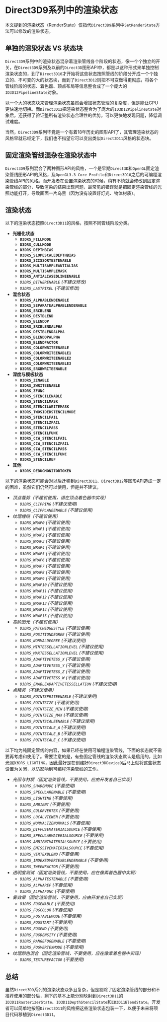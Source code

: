 # **Direct3D9系列中的渲染状态**  

本文提到的渲染状态（RenderState）仅指代`Direct3D9`系列中`SetRenderState`方法可以修改的渲染状态。  

## **单独的渲染状态 VS 状态块**  

`Direct3D9`系列中的渲染状态混杂着渲染管线各个阶段的状态，像一个个独立的开关，在`Direct3D9`系列及以前的`Direct3D`图形API中，都是以这种形式来单独控制渲染状态的，到了`Direct3D10`才开始将这些状态按照管线的阶段分开成一个个独立的、不可变的大的状态块，而到了`Direct3D12`则把不可变做得更彻底，将各个管线阶段的状态、着色器、顶点布局等信息整合成了一个庞大的`ID3D12PipelineState`对象。  

以一个大的状态块来管理渲染状态虽然会增加状态管理的复杂度，但是能让GPU更快速地切换。而`Direct3D12`把渲染状态整合为了庞大的`ID3D12PipelineState`对象后，还获得了验证整所有渲染状态合理性的优势，可以更快地发现问题，降低调试难度。  

当然，`Direct3D9`系列毕竟是一个有着18年历史的图形API了，其管理渲染状态的风格早就已经定下，我们也不指望它可以变出类似`Direct3D11`风格的状态块。  

## **固定渲染管线混杂在渲染状态中**  

`Direct3D9`系列混合了两种图形API的风格，一个是早期`Direct3D`和`OpenGL`固定渲染管线图形API的风格，及`OpenGL3.3 Core Profile`和`Direct3D10`之后的可编程渲染管线API的风格。而开发者在设置渲染状态的时候，稍有不慎就会修改到固定渲染管线的部分，导致渲染的结果出现问题，最常见的错误就是把固定渲染管线的光照功能打开，导致画面一片乌黑（因为没有设置好灯光、物体材质）。  

## **渲染状态**  

以下的渲染状态按照`Direct3D11`的风格，按照不同管线阶段分类。  

* **光栅化状态**  
    * **`D3DRS_FILLMODE`**  
    * **`D3DRS_CULLMODE`**  
    * **`D3DRS_DEPTHBIAS`**  
    * **`D3DRS_SLOPESCALEDEPTHBIAS`**  
    * **`D3DRS_SCISSORTESTENABLE`**  
    * **`D3DRS_MULTISAMPLEANTIALIAS`**  
    * **`D3DRS_MULTISAMPLEMASK`**  
    * **`D3DRS_ANTIALIASEDLINEENABLE`**  
    * _`D3DRS_DITHERENABLE` (不建议修改)_  
    * _`D3DRS_LASTPIXEL` (不建议修改)_  
* **混合状态**  
    * **`D3DRS_ALPHABLENDENABLE`**  
    * **`D3DRS_SEPARATEALPHABLENDENABLE`**  
    * **`D3DRS_SRCBLEND`**  
    * **`D3DRS_DESTBLEND`**  
    * **`D3DRS_BLENDOP`**  
    * **`D3DRS_SRCBLENDALPHA`**  
    * **`D3DRS_DESTBLENDALPHA`**  
    * **`D3DRS_BLENDOPALPHA`**  
    * **`D3DRS_BLENDFACTOR`**  
    * **`D3DRS_COLORWRITEENABLE`**  
    * **`D3DRS_COLORWRITEENABLE1`**  
    * **`D3DRS_COLORWRITEENABLE2`**  
    * **`D3DRS_COLORWRITEENABLE3`**  
    * **`D3DRS_SRGBWRITEENABLE`**  
* **深度与模板状态**  
    * **`D3DRS_ZENABLE`**  
    * **`D3DRS_ZWRITEENABLE`**  
    * **`D3DRS_ZFUNC`**  
    * **`D3DRS_STENCILENABLE`**  
    * **`D3DRS_STENCILMASK`**  
    * **`D3DRS_STENCILWRITEMASK`**  
    * **`D3DRS_TWOSIDEDSTENCILMODE`**  
    * **`D3DRS_STENCILFAIL`**  
    * **`D3DRS_STENCILZFAIL`**  
    * **`D3DRS_STENCILPASS`**  
    * **`D3DRS_STENCILFUNC`**  
    * **`D3DRS_CCW_STENCILFAIL`**  
    * **`D3DRS_CCW_STENCILZFAIL`**  
    * **`D3DRS_CCW_STENCILPASS`**  
    * **`D3DRS_CCW_STENCILFUNC`**  
    * **`D3DRS_STENCILREF`**  
* **其他**  
    * **`D3DRS_DEBUGMONITORTOKEN`**  

以下的渲染状态可能会对以后迁移到`Direct3D11`、`Direct3D12`等图形API造成一定的困难，虽然它们仍然可以使用，但是并不建议。  

* _顶点裁剪（不建议使用，请在顶点着色器中实现）_  
    * _`D3DRS_CLIPPING` (不建议使用)_  
    * _`D3DRS_CLIPPLANEENABLE` (不建议使用)_  
* _纹理缠绕（不建议使用）_  
    * _`D3DRS_WRAP0` (不建议使用)_  
    * _`D3DRS_WRAP1` (不建议使用)_  
    * _`D3DRS_WRAP2` (不建议使用)_  
    * _`D3DRS_WRAP3` (不建议使用)_  
    * _`D3DRS_WRAP4` (不建议使用)_  
    * _`D3DRS_WRAP5` (不建议使用)_  
    * _`D3DRS_WRAP6` (不建议使用)_  
    * _`D3DRS_WRAP7` (不建议使用)_  
    * _`D3DRS_WRAP8` (不建议使用)_  
    * _`D3DRS_WRAP9` (不建议使用)_  
    * _`D3DRS_WRAP10` (不建议使用)_  
    * _`D3DRS_WRAP11` (不建议使用)_  
    * _`D3DRS_WRAP12` (不建议使用)_  
    * _`D3DRS_WRAP13` (不建议使用)_  
    * _`D3DRS_WRAP14` (不建议使用)_  
    * _`D3DRS_WRAP15` (不建议使用)_  
* _高阶图元（不建议使用）_  
    * _`D3DRS_PATCHEDGESTYLE` (不建议使用)_  
    * _`D3DRS_POSITIONDEGREE` (不建议使用)_  
    * _`D3DRS_NORMALDEGREE` (不建议使用)_  
    * _`D3DRS_MINTESSELLATIONLEVEL` (不建议使用)_  
    * _`D3DRS_MAXTESSELLATIONLEVEL` (不建议使用)_  
    * _`D3DRS_ADAPTIVETESS_X` (不建议使用)_  
    * _`D3DRS_ADAPTIVETESS_Y` (不建议使用)_  
    * _`D3DRS_ADAPTIVETESS_Z` (不建议使用)_  
    * _`D3DRS_ADAPTIVETESS_W` (不建议使用)_  
    * _`D3DRS_ENABLEADAPTIVETESSELLATION` (不建议使用)_  
* _点精灵（不建议使用）_  
    * _`D3DRS_POINTSPRITEENABLE` (不建议使用)_  
    * _`D3DRS_POINTSIZE` (不建议使用)_  
    * _`D3DRS_POINTSIZE_MIN` (不建议使用)_  
    * _`D3DRS_POINTSIZE_MAX` (不建议使用)_  
    * _`D3DRS_POINTSCALEENABLE` (不建议使用)_  
    * _`D3DRS_POINTSCALE_A` (不建议使用)_  
    * _`D3DRS_POINTSCALE_B` (不建议使用)_  
    * _`D3DRS_POINTSCALE_C` (不建议使用)_  

以下均为纯固定管线的内容，如果已经在使用可编程渲染管线，下面的状态就不需要再考虑和使用了。需要注意的是，有些固定管线的渲染状态默认是启用的，比如光照`D3DRS_LIGHTING`，因此最好是在创建好`Direct3DDevice9`后马上就将这些状态设置为关闭，以防影响到可编程渲染管线的工作。  

* _光照与材质（固定渲染管线，不要使用，应由开发者自己实现）_  
    * _`D3DRS_SHADEMODE` (不要使用)_  
    * _`D3DRS_SPECULARENABLE` (不要使用)_  
    * _`D3DRS_LIGHTING` (不要使用)_  
    * _`D3DRS_AMBIENT` (不要使用)_  
    * _`D3DRS_COLORVERTEX` (不要使用)_  
    * _`D3DRS_LOCALVIEWER` (不要使用)_  
    * _`D3DRS_NORMALIZENORMALS` (不要使用)_  
    * _`D3DRS_DIFFUSEMATERIALSOURCE` (不要使用)_  
    * _`D3DRS_SPECULARMATERIALSOURCE` (不要使用)_  
    * _`D3DRS_AMBIENTMATERIALSOURCE` (不要使用)_  
    * _`D3DRS_EMISSIVEMATERIALSOURCE` (不要使用)_  
    * _`D3DRS_VERTEXBLEND` (不要使用)_  
    * _`D3DRS_INDEXEDVERTEXBLENDENABLE` (不要使用)_  
    * _`D3DRS_TWEENFACTOR` (不要使用)_  
* _透明度测试（固定渲染管线，不要使用，应在像素着色器中实现）_  
    * _`D3DRS_ALPHATESTENABLE` (不要使用)_  
    * _`D3DRS_ALPHAREF` (不要使用)_  
    * _`D3DRS_ALPHAFUNC` (不要使用)_  
* _雾效果（固定渲染管线，不要使用，应由开发者自己实现）_  
    * _`D3DRS_FOGENABLE` (不要使用)_  
    * _`D3DRS_FOGCOLOR` (不要使用)_  
    * _`D3DRS_FOGTABLEMODE` (不要使用)_  
    * _`D3DRS_FOGSTART` (不要使用)_  
    * _`D3DRS_FOGEND` (不要使用)_  
    * _`D3DRS_FOGDENSITY` (不要使用)_  
    * _`D3DRS_RANGEFOGENABLE` (不要使用)_  
    * _`D3DRS_FOGVERTEXMODE` (不要使用)_  
* _纹理颜色混合（固定渲染管线，不要使用，应在像素着色器中实现）_  
    * _`D3DRS_TEXTUREFACTOR` (不要使用)_  

## **总结**  

虽然`Direct3D9`系列的渲染状态众多且复杂，但是剔除了固定渲染管线的部分和不推荐使用的部分后，剩下的基本上能分别映射到`Direct3D11`的`ID3D11RasterizerState`、`ID3D11DepthStencilState`和`ID3D11BlendState`。开发者可以简单地按照`Direct3D11`的风格把这些渲染状态包装一下，以便于未来将项目代码移植到`Direct3D11`。  
